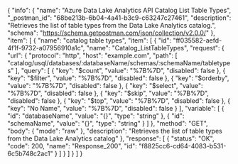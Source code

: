 {
  "info": {
    "name": "Azure Data Lake Analytics API Catalog List Table Types",
    "_postman_id": "68be213b-6b04-4a41-b3c9-c63247c27461",
    "description": "Retrieves the list of table types from the Data Lake Analytics catalog.",
    "schema": "https://schema.getpostman.com/json/collection/v2.0.0/"
  },
  "item": [
    {
      "name": "catalog table types",
      "item": [
        {
          "id": "ff035582-aefd-4f1f-9732-a07956910a1c",
          "name": "Catalog_ListTableTypes",
          "request": {
            "url": {
              "protocol": "http",
              "host": "example.com",
              "path": [
                "catalog/usql/databases/:databaseName/schemas/:schemaName/tabletypes"
              ],
              "query": [
                {
                  "key": "$count",
                  "value": "%7B%7D",
                  "disabled": false
                },
                {
                  "key": "$filter",
                  "value": "%7B%7D",
                  "disabled": false
                },
                {
                  "key": "$orderby",
                  "value": "%7B%7D",
                  "disabled": false
                },
                {
                  "key": "$select",
                  "value": "%7B%7D",
                  "disabled": false
                },
                {
                  "key": "$skip",
                  "value": "%7B%7D",
                  "disabled": false
                },
                {
                  "key": "$top",
                  "value": "%7B%7D",
                  "disabled": false
                },
                {
                  "key": "No Name",
                  "value": "%7B%7D",
                  "disabled": false
                }
              ],
              "variable": [
                {
                  "id": "databaseName",
                  "value": "{}",
                  "type": "string"
                },
                {
                  "id": "schemaName",
                  "value": "{}",
                  "type": "string"
                }
              ]
            },
            "method": "GET",
            "body": {
              "mode": "raw"
            },
            "description": "Retrieves the list of table types from the Data Lake Analytics catalog"
          },
          "response": [
            {
              "status": "OK",
              "code": 200,
              "name": "Response_200",
              "id": "f8825cc6-cd64-4083-b531-6c5b748c2ac1"
            }
          ]
        }
      ]
    }
  ]
}